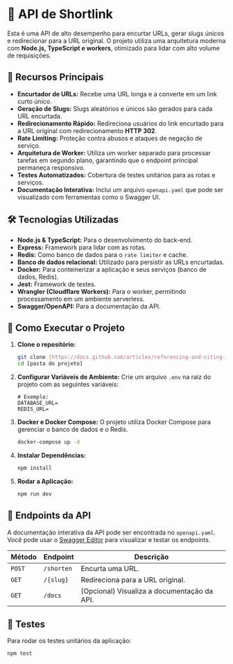 # 🚀 API de Shortlink

Esta é uma API de alto desempenho para encurtar URLs, gerar slugs únicos e redirecionar para a URL original. O projeto utiliza uma arquitetura moderna com **Node.js, TypeScript e workers**, otimizado para lidar com alto volume de requisições.

## 🌟 Recursos Principais

-   **Encurtador de URLs:** Recebe uma URL longa e a converte em um link curto único.
-   **Geração de Slugs:** Slugs aleatórios e únicos são gerados para cada URL encurtada.
-   **Redirecionamento Rápido:** Redireciona usuários do link encurtado para a URL original com redirecionamento **HTTP 302**.
-   **Rate Limiting:** Proteção contra abusos e ataques de negação de serviço.
-   **Arquitetura de Worker:** Utiliza um worker separado para processar tarefas em segundo plano, garantindo que o endpoint principal permaneça responsivo.
-   **Testes Automatizados:** Cobertura de testes unitários para as rotas e serviços.
-   **Documentação Interativa:** Inclui um arquivo `openapi.yaml` que pode ser visualizado com ferramentas como o Swagger UI.

## 🛠️ Tecnologias Utilizadas

-   **Node.js & TypeScript:** Para o desenvolvimento do back-end.
-   **Express:** Framework para lidar com as rotas.
-   **Redis:** Como banco de dados para o `rate limiter` e cache.
-   **Banco de dados relacional:** Utilizado para persistir as URLs encurtadas.
-   **Docker:** Para conteinerizar a aplicação e seus serviços (banco de dados, Redis).
-   **Jest:** Framework de testes.
-   **Wrangler (Cloudflare Workers):** Para o worker, permitindo processamento em um ambiente serverless.
-   **Swagger/OpenAPI:** Para a documentação da API.

## 🚀 Como Executar o Projeto

1.  **Clone o repositório:**
    ```bash
    git clone [https://docs.github.com/articles/referencing-and-citing-content](https://docs.github.com/articles/referencing-and-citing-content)
    cd [pasta do projeto]
    ```

2.  **Configurar Variáveis de Ambiente:**
    Crie um arquivo `.env` na raiz do projeto com as seguintes variáveis:
    ```
    # Exemplo:
    DATABASE_URL=
    REDIS_URL=
    ```

3.  **Docker e Docker Compose:**
    O projeto utiliza Docker Compose para gerenciar o banco de dados e o Redis.
    ```bash
    docker-compose up -d
    ```

4.  **Instalar Dependências:**
    ```bash
    npm install
    ```

5.  **Rodar a Aplicação:**
    ```bash
    npm run dev
    ```

## 📝 Endpoints da API

A documentação interativa da API pode ser encontrada no `openapi.yaml`. Você pode usar o [Swagger Editor](https://editor.swagger.io/) para visualizar e testar os endpoints.

| Método | Endpoint         | Descrição                    |
|--------|------------------|------------------------------|
| `POST` | `/shorten`       | Encurta uma URL.             |
| `GET`  | `/{slug}`        | Redireciona para a URL original. |
| `GET`  | `/docs`          | (Opcional) Visualiza a documentação da API. |

## 🧪 Testes

Para rodar os testes unitários da aplicação:

```bash
npm test